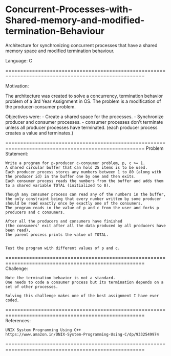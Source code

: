# Concurrent-Processes-with-Shared-memory-and-modified-termination-Behaviour
 Architecture for synchronizing concurrent processes that have a shared memory space and modified termination behaviour.

Language: C 

=====================================================================================================

Motivation:

The architecture was created to solve a concurrency, termination behavior problem of a 3rd Year Assignment in OS.
The problem is a modification of the producer-consumer problem.

Objectives were:
    - Create a shared space for the processes.
    - Synchronize producer and consumer processes.
    - consumer processes don't terminate unless all producer processes have terminated.
        (each producer process creates a value and terminates.)

=====================================================================================================
Problem Statement:

    Write a program for p-producer c-consumer problem, p, c >= 1.
    A shared circular buffer that can hold 25 items is to be used. 
    Each producer process stores any numbers between 1 to 80 (along with the producer id) in the buffer one by one and then exits. 
    Each consumer process reads the numbers from the buffer and adds them to a shared variable TOTAL (initialized to 0). 
         
    Though any consumer process can read any of the numbers in the buffer, 
    the only constraint being that every number written by some producer should be read exactly once by exactly one of the consumers. 
    The program reads in the value of p and c from the user and forks p producers and c consumers.
      
    After all the producers and consumers have finished 
    (the consumers' exit after all the data produced by all producers have been read), 
    the parent process prints the value of TOTAL.  
        
        
    Test the program with different values of p and c.


=====================================================================================================
Challenge:

    Note the termination behavior is not a standard.
    One needs to code a consumer process but its termination depends on a set of other processes.

    Solving this challenge makes one of the best assignment I have ever coded.


=====================================================================================================
References:

    UNIX System Programming Using C++ 
    https://www.amazon.in/UNIX-System-Programming-Using-C/dp/9332549974

=====================================================================================================
